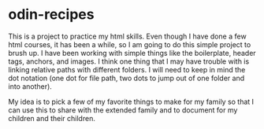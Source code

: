 # odin-recipes

This is a project to practice my html skills. Even though I have done a few html courses, it has been a while, so I am going to do this simple project to brush up. I have been working with simple things like the boilerplate, header tags, anchors, and images. I think one thing that I may have trouble with is linking relative paths with different folders. I will need to keep in mind the dot notation (one dot for file path, two dots to jump out of one folder and into another).

My idea is to pick a few of my favorite things to make for my family so that I can use this to share with the extended family and to document for my children and their children.